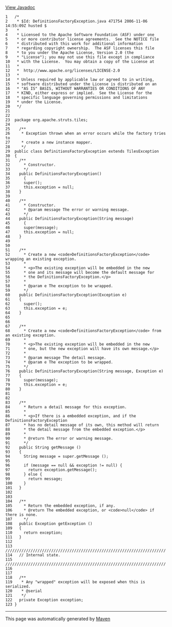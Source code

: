 [View Javadoc](../../../../../apidocs/org/apache/struts/tiles/DefinitionsFactoryException.html.md)


    1   /*
    2    * $Id: DefinitionsFactoryException.java 471754 2006-11-06 14:55:09Z husted $
    3    *
    4    * Licensed to the Apache Software Foundation (ASF) under one
    5    * or more contributor license agreements.  See the NOTICE file
    6    * distributed with this work for additional information
    7    * regarding copyright ownership.  The ASF licenses this file
    8    * to you under the Apache License, Version 2.0 (the
    9    * "License"); you may not use this file except in compliance
    10   * with the License.  You may obtain a copy of the License at
    11   *
    12   *  http://www.apache.org/licenses/LICENSE-2.0
    13   *
    14   * Unless required by applicable law or agreed to in writing,
    15   * software distributed under the License is distributed on an
    16   * "AS IS" BASIS, WITHOUT WARRANTIES OR CONDITIONS OF ANY
    17   * KIND, either express or implied.  See the License for the
    18   * specific language governing permissions and limitations
    19   * under the License.
    20   */
    21  
    22  
    23  package org.apache.struts.tiles;
    24  
    25    /**
    26     * Exception thrown when an error occurs while the factory tries to
    27     * create a new instance mapper.
    28     */
    29  public class DefinitionsFactoryException extends TilesException
    30  {
    31    /**
    32      * Constructor.
    33      */
    34    public DefinitionsFactoryException()
    35      {
    36      super();
    37      this.exception = null;
    38    }
    39  
    40    /**
    41      * Constructor.
    42      * @param message The error or warning message.
    43      */
    44    public DefinitionsFactoryException(String message)
    45      {
    46      super(message);
    47      this.exception = null;
    48    }
    49  
    50  
    51    /**
    52      * Create a new <code>DefinitionsFactoryException</code> wrapping an existing exception.
    53      *
    54      * <p>The existing exception will be embedded in the new
    55      * one and its message will become the default message for
    56      * the DefinitionsFactoryException.</p>
    57      *
    58      * @param e The exception to be wrapped.
    59      */
    60    public DefinitionsFactoryException(Exception e)
    61    {
    62      super();
    63      this.exception = e;
    64    }
    65  
    66  
    67    /**
    68      * Create a new <code>DefinitionsFactoryException</code> from an existing exception.
    69      *
    70      * <p>The existing exception will be embedded in the new
    71      * one, but the new exception will have its own message.</p>
    72      *
    73      * @param message The detail message.
    74      * @param e The exception to be wrapped.
    75      */
    76    public DefinitionsFactoryException(String message, Exception e)
    77    {
    78      super(message);
    79      this.exception = e;
    80    }
    81  
    82  
    83    /**
    84      * Return a detail message for this exception.
    85      *
    86      * <p>If there is a embedded exception, and if the DefinitionsFactoryException
    87      * has no detail message of its own, this method will return
    88      * the detail message from the embedded exception.</p>
    89      *
    90      * @return The error or warning message.
    91      */
    92    public String getMessage ()
    93    {
    94      String message = super.getMessage ();
    95  
    96      if (message == null && exception != null) {
    97        return exception.getMessage();
    98      } else {
    99        return message;
    100     }
    101   }
    102 
    103 
    104   /**
    105     * Return the embedded exception, if any.
    106     * @return The embedded exception, or <code>null</code> if there is none.
    107     */
    108   public Exception getException ()
    109   {
    110     return exception;
    111   }
    112 
    113   //////////////////////////////////////////////////////////////////////
    114   // Internal state.
    115   //////////////////////////////////////////////////////////////////////
    116 
    117 
    118   /**
    119    * Any "wrapped" exception will be exposed when this is serialized.
    120    * @serial
    121    */
    122   private Exception exception;
    123 }

------------------------------------------------------------------------

This page was automatically generated by [Maven](http://maven.apache.org/)
